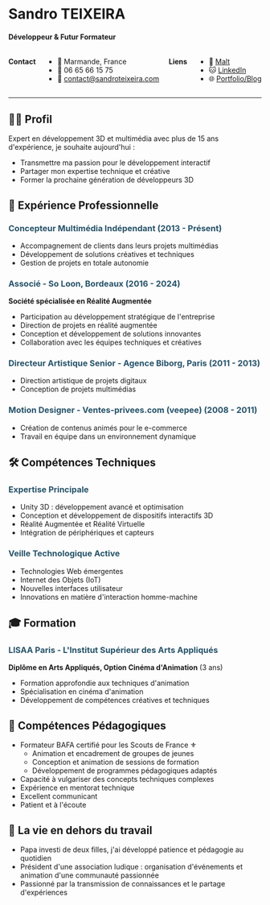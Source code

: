 # Sandro TEIXEIRA
#### Développeur & Futur Formateur

<div style="display: flex; justify-content: space-between;">

**Contact**
- 📍 Marmande, France
- 📱 06 65 66 15 75
- 📧 contact@sandroteixeira.com

**Liens**
- 💼 [Malt](https://www.malt.fr/profile/sandroteixeira)
- 🐱 [LinkedIn](https://www.linkedin.com/in/sandro-teixeira-91967721/)
- 🌐 [Portfolio/Blog](https://sandroteixeira.com)

</div>

---

## 👨‍💻 Profil

Expert en développement 3D et multimédia avec plus de 15 ans d'expérience, je souhaite aujourd'hui :
- Transmettre ma passion pour le développement interactif
- Partager mon expertise technique et créative
- Former la prochaine génération de développeurs 3D

## 💼 Expérience Professionnelle

<h3 style="color: #275369;">Concepteur Multimédia Indépendant (2013 - Présent)</h3>

- Accompagnement de clients dans leurs projets multimédias
- Développement de solutions créatives et techniques
- Gestion de projets en totale autonomie

<h3 style="color: #275369;">Associé - So Loon, Bordeaux (2016 - 2024)</h3>

**Société spécialisée en Réalité Augmentée**
- Participation au développement stratégique de l'entreprise
- Direction de projets en réalité augmentée
- Conception et développement de solutions innovantes
- Collaboration avec les équipes techniques et créatives

<h3 style="color: #275369;">Directeur Artistique Senior - Agence Biborg, Paris (2011 - 2013)</h3>

- Direction artistique de projets digitaux
- Conception  de projets multimédias

<h3 style="color: #275369;">Motion Designer - Ventes-privees.com (veepee) (2008 - 2011)</h3>

- Création de contenus animés pour le e-commerce
- Travail en équipe dans un environnement dynamique

## 🛠 Compétences Techniques

<h3 style="color: #275369;">Expertise Principale</h3>

- Unity 3D : développement avancé et optimisation
- Conception et développement de dispositifs interactifs 3D
- Réalité Augmentée et Réalité Virtuelle
- Intégration de périphériques et capteurs

<h3 style="color: #275369;">Veille Technologique Active</h3>

- Technologies Web émergentes
- Internet des Objets (IoT)
- Nouvelles interfaces utilisateur
- Innovations en matière d'interaction homme-machine

## 🎓 Formation
<h3 style="color: #275369;">LISAA Paris - L'Institut Supérieur des Arts Appliqués</h3>

**Diplôme en Arts Appliqués, Option Cinéma d'Animation** (3 ans)
- Formation approfondie aux techniques d'animation
- Spécialisation en cinéma d'animation
- Développement de compétences créatives et techniques

## 👥 Compétences Pédagogiques
- Formateur BAFA certifié pour les Scouts de France ⚜️
  - Animation et encadrement de groupes de jeunes
  - Conception et animation de sessions de formation
  - Développement de programmes pédagogiques adaptés
- Capacité à vulgariser des concepts techniques complexes
- Expérience en mentorat technique
- Excellent communicant
- Patient et à l'écoute

## 🌟 La vie en dehors du travail

- Papa investi de deux filles, j'ai développé patience et pédagogie au quotidien
- Président d'une association ludique : organisation d'événements et animation d'une communauté passionnée
- Passionné par la transmission de connaissances et le partage d'expériences
